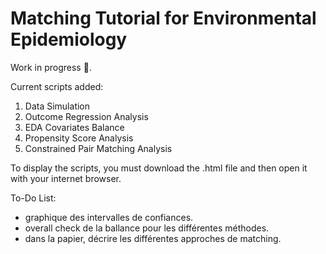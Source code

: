 # Matching Tutorial for Environmental Epidemiology

Work in progress :hammer:.

Current scripts added:

1. Data Simulation
2. Outcome Regression Analysis
3. EDA Covariates Balance
4. Propensity Score Analysis
5. Constrained Pair Matching Analysis

To display the scripts, you must download the .html file and then open it with your internet browser.

To-Do List:

* graphique des intervalles de confiances.
* overall check de la ballance pour les différentes méthodes.
* dans la papier, décrire les différentes approches de matching.
